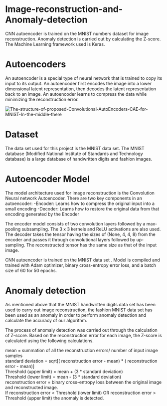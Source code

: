 # Image-reconstruction-and-Anomaly-detection

CNN autoencoder is trained on the MNIST numbers dataset for image reconstruction. Anomaly detection is carried out by calculating the Z-score. The Machine Learning framework used is Keras.

# Autoencoders

An autoencoder is a special type of neural network that is trained to copy its input to its output. An
autoencoder first encodes the image into a lower
dimensional latent representation, then decodes the
latent representation back to an image. An
autoencoder learns to compress the data while
minimizing the reconstruction error.


![The-structure-of-proposed-Convolutional-AutoEncoders-CAE-for-MNIST-In-the-middle-there](https://user-images.githubusercontent.com/117833435/204174827-0900d4d6-8bfa-4dda-895c-db577c0c5166.png)


# Dataset

The data set used for this project is the MNIST data
set. The MNIST database (Modified National Institute
of Standards and Technology database) is a large
database of handwritten digits and fashion images.

# Autoencoder Model

The model architecture used for image reconstruction is the Convolution Neural network Autoencoder.
There are two key components in an autoencoder:
-Encoder: Learns how to compress the original input into a small encoding
-Decoder: Learns how to restore the original data from that encoding generated by the Encoder

The encoder model consists of two convolution layers followed by a max-pooling subsampling. The 3 x 3 kernels
and ReLU activations are also used.
The decoder takes the tensor having the sizes of (None, 4, 4, 8) from the encoder and passes it through
convolutional layers followed by up-sampling. The reconstructed tensor has the same size as that of the input
image.

CNN autoencoder is trained on the MNIST data set . Model is compiled and trained with Adam optimizer, binary
cross-entropy error loss, and a batch size of 60 for 50 epochs.


# Anomaly detection

As mentioned above that the MNIST handwritten digits data set has been used to carry out image reconstruction, the fashion MNIST data set has been used as an anomaly in order to perform anomaly detection and calculate the accuracy of our algorithm.

The process of anomaly detection was carried out through the calculation of Z-score. Based on the reconstruction error for each image, the Z-score is calculated using the following calculations.

mean = summation of all the reconstruction errors/ number of input image samples  
standard deviation = sqrt[( reconstruction error - mean) * ( reconstruction error - mean)]  
Threshold (upper limit) = mean + (3 * standard deviation)  
Threshold (lower limit) = mean - (3 * standard deviation)  
reconstruction error = binary cross-entropy loss between the original image and reconstructed image.  
If reconstruction error < Threshold (lower limit) OR reconstruction error > Threshold (upper limit) the anomaly is
detected.
